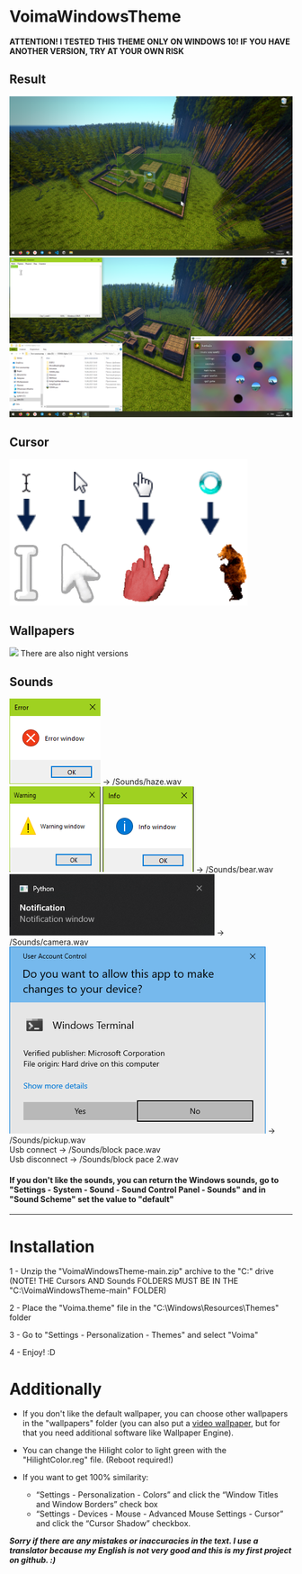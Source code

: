 # VoimaWindowsTheme 
**ATTENTION! I TESTED THIS THEME ONLY ON WINDOWS 10! IF YOU HAVE ANOTHER VERSION, TRY AT YOUR OWN RISK**
## Result
![](https://github.com/codezhaba/VoimaWindowsTheme/blob/main/Preview/preview1.png?raw=true) 
![](https://github.com/codezhaba/VoimaWindowsTheme/blob/main/Preview/preview2.png?raw=true)  
## Cursor
![](https://github.com/codezhaba/VoimaWindowsTheme/blob/main/Preview/cursor_preview.gif)

## Wallpapers
![](https://github.com/codezhaba/VoimaWindowsTheme/blob/main/Preview/WallpapersPreview.png)
There are also night versions

## Sounds
![](https://github.com/codezhaba/VoimaWindowsTheme/blob/main/Preview/Error.png) → /Sounds/haze.wav  
![](https://github.com/codezhaba/VoimaWindowsTheme/blob/main/Preview/Warning.png)
![](https://github.com/codezhaba/VoimaWindowsTheme/blob/main/Preview/Info.png) → /Sounds/bear.wav  
![](https://github.com/codezhaba/VoimaWindowsTheme/blob/main/Preview/Notification.png) → /Sounds/camera.wav  
![](https://github.com/codezhaba/VoimaWindowsTheme/blob/main/Preview/Administrator.png) → /Sounds/pickup.wav  
Usb connect → /Sounds/block pace.wav  
Usb disconnect → /Sounds/block pace 2.wav  

#### If you don't like the sounds, you can return the Windows sounds, go to "Settings - System - Sound - Sound Control Panel - Sounds" and in "Sound Scheme" set the value to "default"
---
# Installation
1 - Unzip the "VoimaWindowsTheme-main.zip" archive to the "C:\" drive (NOTE! THE Cursors AND Sounds FOLDERS MUST BE IN THE "C:\VoimaWindowsTheme-main" FOLDER)  

2 - Place the "Voima.theme" file in the "C:\Windows\Resources\Themes" folder  

3 - Go to "Settings - Personalization - Themes" and select "Voima"  

4 - Enjoy! :D  



# Additionally
- If you don't like the default wallpaper, you can choose other wallpapers in the "wallpapers" folder (you can also put a [video wallpaper](https://www.google.com "Сайт Google"), but for that you need additional software like Wallpaper Engine).
  
- You can change the Hilight color to light green with the "HilightColor.reg" file. (Reboot required!)

- If you want to get 100% similarity:
  - “Settings - Personalization - Colors” and click the “Window Titles and Window Borders” check box
  - “Settings - Devices - Mouse - Advanced Mouse Settings - Cursor” and click the “Cursor Shadow” checkbox.



***Sorry if there are any mistakes or inaccuracies in the text. I use a translator because my English is not very good and this is my first project on github. :)***
